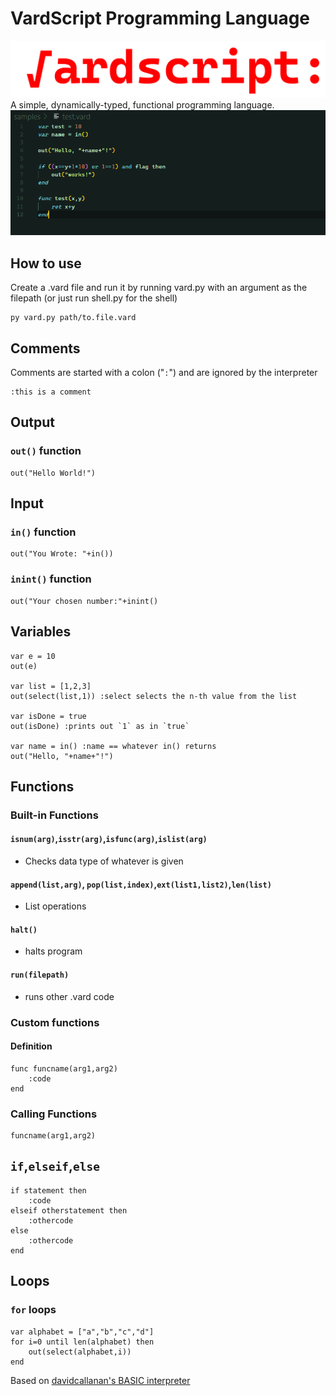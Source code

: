 # VardScript Programming Language
![Logo](/imgs/vardscript_text.png)
A simple, dynamically-typed, functional programming language.
![SampleScreenshot](/imgs/sample1.png)
## How to use
Create a .vard file and run it by running vard.py with an argument as the filepath (or just run shell.py for the shell)
```
py vard.py path/to.file.vard
```
## Comments
Comments are started with a colon ("`:`") and are ignored by the interpreter
```
:this is a comment
```
## Output
### `out()` function
```
out("Hello World!")
```
## Input
### `in()` function
```
out("You Wrote: "+in())
```
### `inint()` function
```
out("Your chosen number:"+inint()
```
## Variables
```
var e = 10
out(e)

var list = [1,2,3]
out(select(list,1)) :select selects the n-th value from the list

var isDone = true
out(isDone) :prints out `1` as in `true`

var name = in() :name == whatever in() returns
out("Hello, "+name+"!")
```
## Functions
### Built-in Functions
#### `isnum(arg)`,`isstr(arg)`,`isfunc(arg)`,`islist(arg)`
- Checks data type of whatever is given
#### `append(list,arg)`, `pop(list,index)`,`ext(list1,list2)`,`len(list)`
- List operations
#### `halt()`
- halts program
#### `run(filepath)`
- runs other .vard code
### Custom functions
#### Definition
```
func funcname(arg1,arg2)
    :code
end
```
### Calling Functions
```
funcname(arg1,arg2)
```
## `if`,`elseif`,`else`
```
if statement then
    :code
elseif otherstatement then
    :othercode
else
    :othercode
end
```
## Loops
### `for` loops
```
var alphabet = ["a","b","c","d"]
for i=0 until len(alphabet) then
    out(select(alphabet,i))
end
```

Based on [davidcallanan's BASIC interpreter](https://github.com/davidcallanan/py-myopl-code/tree/master?tab=readme-ov-file)